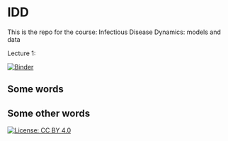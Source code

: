 <!-- Just fill in the brackets -->
# IDD

This is the repo for the course: Infectious Disease Dynamics: models and data

Lecture 1:

[![Binder](https://mybinder.org/badge_logo.svg)](https://mybinder.org/v2/gh/bcreiner/IDD/main?filepath=lecture_1.ipynb)

Some words
----------

Some other words
----------------

[![License: CC BY 4.0](https://licensebuttons.net/l/by/4.0/80x15.png)](http://creativecommons.org/licenses/by/4.0/)
